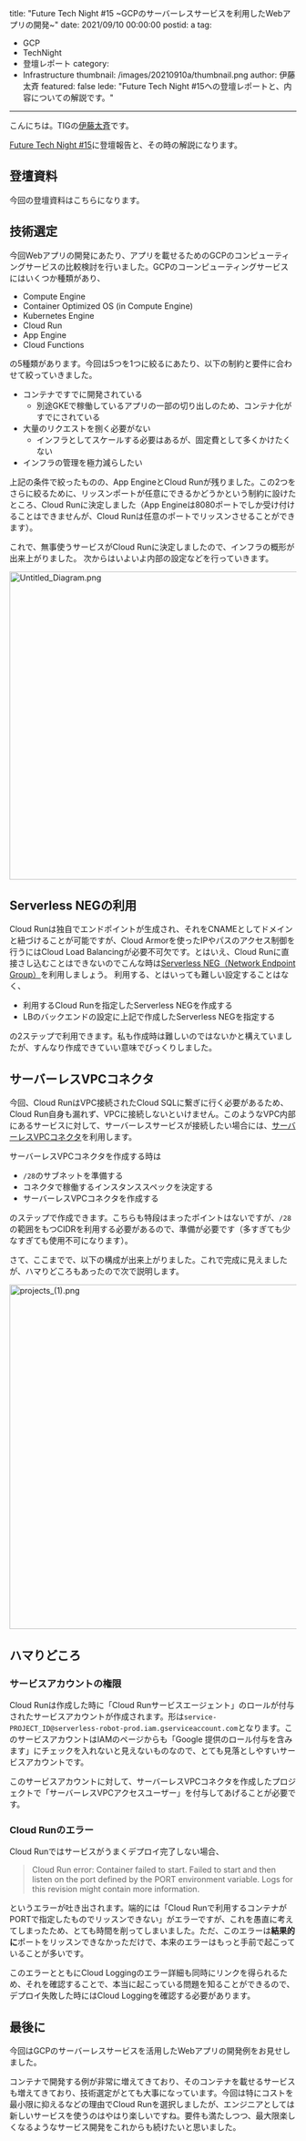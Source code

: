 title: "Future Tech Night #15 ~GCPのサーバーレスサービスを利用したWebアプリの開発~"
date: 2021/09/10 00:00:00
postid: a
tag:
  - GCP
  - TechNight
  - 登壇レポート
category:
  - Infrastructure
thumbnail: /images/20210910a/thumbnail.png
author: 伊藤太斉
featured: false
lede: "Future Tech Night #15への登壇レポートと、内容についての解説です。"
---
こんにちは。TIGの[伊藤太斉](https://twitter.com/kaedemalu)です。

[Future Tech Night #15](https://future.connpass.com/event/220822/)に登壇報告と、その時の解説になります。

## 登壇資料

今回の登壇資料はこちらになります。

<script async class="speakerdeck-embed" data-id="79065ba6f3824c0296baca7eac3ad1aa" data-ratio="1.77777777777778" src="//speakerdeck.com/assets/embed.js"></script>

## 技術選定
今回Webアプリの開発にあたり、アプリを載せるためのGCPのコンピューティングサービスの比較検討を行いました。GCPのコーンピューティングサービスにはいくつか種類があり、

- Compute Engine
- Container Optimized OS (in Compute Engine)
- Kubernetes Engine
- Cloud Run
- App Engine
- Cloud Functions

の5種類があります。今回は5つを1つに絞るにあたり、以下の制約と要件に合わせて絞っていきました。

- コンテナですでに開発されている
    - 別途GKEで稼働しているアプリの一部の切り出しのため、コンテナ化がすでにされている
- 大量のリクエストを捌く必要がない
    - インフラとしてスケールする必要はあるが、固定費として多くかけたくない
- インフラの管理を極力減らしたい

上記の条件で絞ったものの、App EngineとCloud Runが残りました。この2つをさらに絞るために、リッスンポートが任意にできるかどうかという制約に設けたところ、Cloud Runに決定しました（App Engineは8080ポートでしか受け付けることはできませんが、Cloud Runは任意のポートでリッスンさせることができます）。

これで、無事使うサービスがCloud Runに決定しましたので、インフラの概形が出来上がりました。
次からはいよいよ内部の設定などを行っていきます。

<img src="/images/20210910a/Untitled_Diagram.png" alt="Untitled_Diagram.png" width="1011" height="541" loading="lazy">

## Serverless NEGの利用
Cloud Runは独自でエンドポイントが生成され、それをCNAMEとしてドメインと紐づけることが可能ですが、Cloud Armorを使ったIPやパスのアクセス制御を行うにはCloud Load Balancingが必要不可欠です。とはいえ、Cloud Runに直接さし込むことはできないのでこんな時は[Serverless NEG（Network Endpoint Group）](https://cloud.google.com/load-balancing/docs/negs/serverless-neg-concepts?hl=ja)を利用しましょう。
利用する、とはいっても難しい設定することはなく、

- 利用するCloud Runを指定したServerless NEGを作成する
- LBのバックエンドの設定に上記で作成したServerless NEGを指定する

の2ステップで利用できます。私も作成時は難しいのではないかと構えていましたが、すんなり作成できていい意味でびっくりしました。

## サーバーレスVPCコネクタ
今回、Cloud RunはVPC接続されたCloud SQLに繋ぎに行く必要があるため、Cloud Run自身も漏れず、VPCに接続しないといけません。このようなVPC内部にあるサービスに対して、サーバーレスサービスが接続したい場合には、[サーバーレスVPCコネクタ](https://cloud.google.com/vpc/docs/serverless-vpc-access?hl=ja)を利用します。

サーバーレスVPCコネクタを作成する時は

- `/28`のサブネットを準備する
- コネクタで稼働するインスタンススペックを決定する
- サーバーレスVPCコネクタを作成する

のステップで作成できます。こちらも特段はまったポイントはないですが、`/28`の範囲をもつCIDRを利用する必要があるので、準備が必要です（多すぎても少なすぎても使用不可になります）。

さて、ここまでで、以下の構成が出来上がりました。これで完成に見えましたが、ハマりどころもあったので次で説明します。

<img src="/images/20210910a/projects_(1).png" alt="projects_(1).png" width="1200" height="605" loading="lazy">

## ハマりどころ
### サービスアカウントの権限

Cloud Runは作成した時に「Cloud Runサービスエージェント」のロールが付与されたサービスアカウントが作成されます。形は`service-PROJECT_ID@serverless-robot-prod.iam.gserviceaccount.com`となります。このサービスアカウントはIAMのページからも「Google 提供のロール付与を含みます」にチェックを入れないと見えないものなので、とても見落としやすいサービスアカウントです。

このサービスアカウントに対して、サーバーレスVPCコネクタを作成したプロジェクトで「サーバーレスVPCアクセスユーザー」を付与してあげることが必要です。

### Cloud Runのエラー

Cloud Runではサービスがうまくデプロイ完了しない場合、
> Cloud Run error: Container failed to start. Failed to start and then listen on the port defined by the PORT environment variable. Logs for this revision might contain more information.

というエラーが吐き出されます。端的には「Cloud Runで利用するコンテナがPORTで指定したものでリッスンできない」がエラーですが、これを愚直に考えてしまったため、とても時間を削ってしまいました。ただ、このエラーは**結果的に**ポートをリッスンできなかっただけで、本来のエラーはもっと手前で起こっていることが多いです。

このエラーとともにCloud Loggingのエラー詳細も同時にリンクを得られるため、それを確認することで、本当に起こっている問題を知ることができるので、デプロイ失敗した時にはCloud Loggingを確認する必要があります。

## 最後に

今回はGCPのサーバーレスサービスを活用したWebアプリの開発例をお見せしました。

コンテナで開発する例が非常に増えてきており、そのコンテナを載せるサービスも増えてきており、技術選定がとても大事になっています。今回は特にコストを最小限に抑えるなどの理由でCloud Runを選択しましたが、エンジニアとしては新しいサービスを使うのはやはり楽しいですね。要件も満たしつつ、最大限楽しくなるようなサービス開発をこれからも続けたいと思いました。
